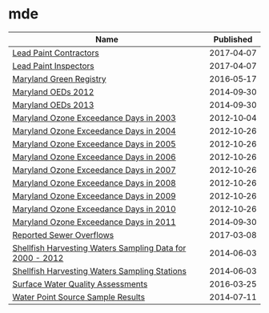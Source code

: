 # mde

Name | Published
---- | ---------
[Lead Paint Contractors](../datasets/4jiy-atw2.md) | 2017&#x2011;04&#x2011;07
[Lead Paint Inspectors](../datasets/djk4-5e3j.md) | 2017&#x2011;04&#x2011;07
[Maryland Green Registry](../datasets/7dpk-qv7c.md) | 2016&#x2011;05&#x2011;17
[Maryland OEDs 2012](../datasets/qki5-fs7z.md) | 2014&#x2011;09&#x2011;30
[Maryland OEDs 2013](../datasets/98di-cejy.md) | 2014&#x2011;09&#x2011;30
[Maryland Ozone Exceedance Days in 2003](../datasets/6b6m-fswj.md) | 2012&#x2011;10&#x2011;04
[Maryland Ozone Exceedance Days in 2004](../datasets/32zj-iiju.md) | 2012&#x2011;10&#x2011;26
[Maryland Ozone Exceedance Days in 2005](../datasets/9v35-2n6e.md) | 2012&#x2011;10&#x2011;26
[Maryland Ozone Exceedance Days in 2006](../datasets/5e7n-d6t6.md) | 2012&#x2011;10&#x2011;26
[Maryland Ozone Exceedance Days in 2007](../datasets/iyzm-8pqb.md) | 2012&#x2011;10&#x2011;26
[Maryland Ozone Exceedance Days in 2008](../datasets/qgct-y4xa.md) | 2012&#x2011;10&#x2011;26
[Maryland Ozone Exceedance Days in 2009](../datasets/vbtk-pt3t.md) | 2012&#x2011;10&#x2011;26
[Maryland Ozone Exceedance Days in 2010](../datasets/v7fv-ya55.md) | 2012&#x2011;10&#x2011;26
[Maryland Ozone Exceedance Days in 2011](../datasets/iusd-kqc6.md) | 2014&#x2011;09&#x2011;30
[Reported Sewer Overflows](../datasets/3rgd-zjxx.md) | 2017&#x2011;03&#x2011;08
[Shellfish Harvesting Waters Sampling Data for 2000 - 2012](../datasets/s8j6-5yqp.md) | 2014&#x2011;06&#x2011;03
[Shellfish Harvesting Waters Sampling Stations](../datasets/bamm-xcx6.md) | 2014&#x2011;06&#x2011;03
[Surface Water Quality Assessments](../datasets/f8kb-whqm.md) | 2016&#x2011;03&#x2011;25
[Water Point Source Sample Results](../datasets/eqs6-savc.md) | 2014&#x2011;07&#x2011;11

